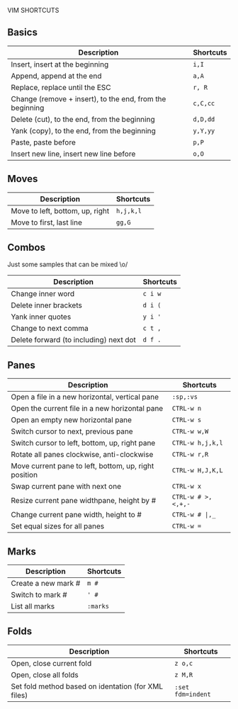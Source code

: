 VIM SHORTCUTS


Basics
------

Description | Shortcuts
----------- | ---------
Insert, insert at the beginning | `i,I`
Append, append at the end | `a,A`
Replace, replace until the ESC | `r, R`
Change (remove + insert), to the end, from the beginning | `c,C,cc`
Delete (cut), to the end, from the beginning | `d,D,dd`
Yank (copy), to the end, from the beginning | `y,Y,yy`
Paste, paste before | `p,P`
Insert new line, insert new line before | `o,O`


Moves
-----

Description | Shortcuts
----------- | ---------
Move to left, bottom, up, right | `h,j,k,l`
Move to first, last line | `gg,G`


Combos
------
Just some samples that can be mixed \o/

Description | Shortcuts
----------- | ---------
Change inner word | `c i w`
Delete inner brackets | `d i (`
Yank inner quotes | `y i '`
Change to next comma | `c t ,`
Delete forward (to including) next dot | `d f .`


Panes
-----

Description | Shortcuts
----------- | ---------
Open a file in a new horizontal, vertical pane | `:sp,:vs`
Open the current file in a new horizontal pane | `CTRL-w n`
Open an empty new horizontal pane | `CTRL-w s`
Switch cursor to next, previous pane | `CTRL-w w,W`
Switch cursor to left, bottom, up, right pane | `CTRL-w h,j,k,l`     
Rotate all panes clockwise, anti-clockwise | `CTRL-w r,R`
Move current pane to left, bottom, up, right position | `CTRL-w H,J,K,L`
Swap current pane with next one | `CTRL-w x`
Resize current pane widthpane, height by # | `CTRL-w # >,<,+,-`
Change current pane width, height to # | `CTRL-w # \|,_`
Set equal sizes for all panes | `CTRL-w =`


Marks
-----

Description | Shortcuts
----------- | ---------
Create a new mark # | `m #`
Switch to mark # | `' #`
List all marks | `:marks`


Folds
-----

Description | Shortcuts
----------- | ---------
Open, close current fold | `z o,c`
Open, close all folds | `z M,R`
Set fold method based on identation (for XML files) | `:set fdm=indent`
